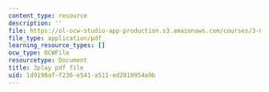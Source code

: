 ```yaml
---
content_type: resource
description: ''
file: https://ol-ocw-studio-app-production.s3.amazonaws.com/courses/3-091-introduction-to-solid-state-chemistry-fall-2018/1d9190aff236e541a511ed2810954a9b_UzDqh-1Koyc.pdf
file_type: application/pdf
learning_resource_types: []
ocw_type: OCWFile
resourcetype: Document
title: 3play pdf file
uid: 1d9190af-f236-e541-a511-ed2810954a9b
---
```

